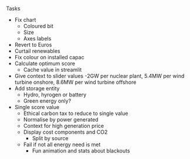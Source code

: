Tasks
- Fix chart
    - Coloured bit
    - Size
    - Axes labels
- Revert to Euros
- Curtail renewables
- Fix colour on installed capac
- Calculate optimum score
    - Cache value in streamlit
- Give context to slider values
    -2GW per nuclear plant, 5.4MW per wind turbine onshore, 8.6MW per wind turbine offshore
- Add storage entity
    - Hydro, hyrogen or battery
    - Green energy only?
- Single score value
    - Ethical carbon tax to reduce to single value
    - Normalise by power generated
    - Context for high generation price
    - Display cost components and CO2
        - Split by source
    - Fail if not all energy need is met
        - Fun animation and stats about blackouts